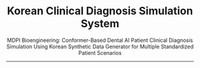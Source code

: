 <div align="center">
 
# Korean Clinical Diagnosis Simulation System
MDPI Bioengineering: Conformer-Based Dental AI Patient Clinical Diagnosis Simulation Using Korean Synthetic Data Generator for Multiple Standardized Patient Scenarios
</div>

---

